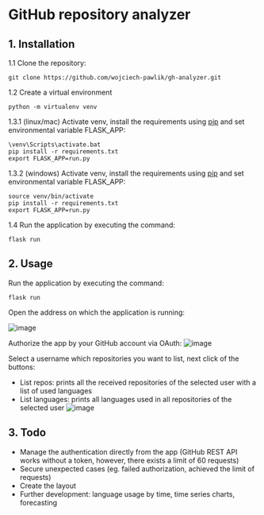 # GitHub repository analyzer

## 1. Installation

1.1 Clone the repository:
```shell
git clone https://github.com/wojciech-pawlik/gh-analyzer.git
```

1.2 Create a virtual environment
```shell
python -m virtualenv venv
```

1.3.1 (linux/mac) Activate venv, install the requirements using [pip](https://pip.pypa.io/en/stable/getting-started/) and set environmental variable FLASK_APP:
```shell
\venv\Scripts\activate.bat
pip install -r requirements.txt
export FLASK_APP=run.py
```

1.3.2 (windows) Activate venv, install the requirements using [pip](https://pip.pypa.io/en/stable/getting-started/) and set environmental variable FLASK_APP:
```shell
source venv/bin/activate
pip install -r requirements.txt
export FLASK_APP=run.py
```

1.4 Run the application by executing the command:
```shell
flask run
```

## 2. Usage

Run the application by executing the command:
```shell
flask run
```

Open the address on which the application is running:

![image](https://i.snipboard.io/jIWN1V.jpg)

Authorize the app by your GitHub account via OAuth:
![image](https://i.snipboard.io/dIcMP1.jpg)

Select a username which repositories you want to list, next click of the buttons:
- List repos: prints all the received repositories of the selected user with a list of used languages
- List languages: prints all languages used in all repositories of the selected user
![image](https://i.snipboard.io/xLNKYz.jpg)

## 3. Todo
- Manage the authentication directly from the app (GitHub REST API works without a token, however, there exists a limit of 60 requests)
- Secure unexpected cases (eg. failed authorization, achieved the limit of requests)
- Create the layout
- Further development: language usage by time, time series charts, forecasting
